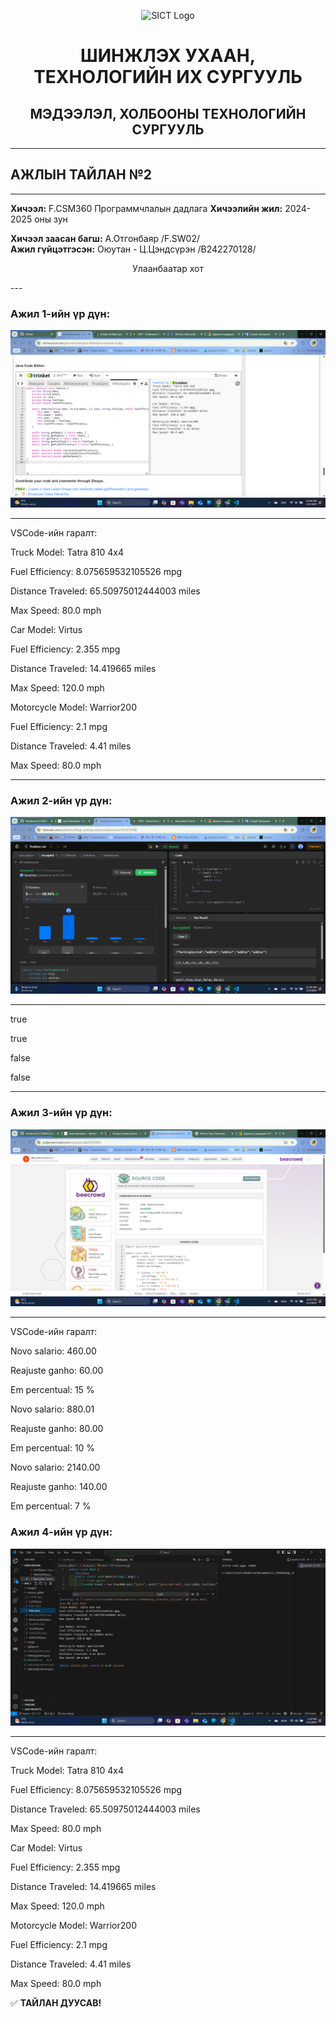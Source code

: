 <p align="center">
  <img src="https://www.must.edu.mn/media/uploads/2022/08/10/image-20220810124218-2.png" alt="SICT Logo" width="150"/>
</p>

<h1 align="center">ШИНЖЛЭХ УХААН, ТЕХНОЛОГИЙН ИХ СУРГУУЛЬ</h1>
<h2 align="center">МЭДЭЭЛЭЛ, ХОЛБООНЫ ТЕХНОЛОГИЙН СУРГУУЛЬ</h2>

---

## АЖЛЫН ТАЙЛАН №2

---

**Хичээл:** F.CSM360 Программчлалын дадлага
**Хичээлийн жил:** 2024-2025 оны зун  

**Хичээл заасан багш:** А.Отгонбаяр /F.SW02/  
**Ажил гүйцэтгэсэн:** Оюутан - Ц.Цэндсүрэн /B242270128/  

<p align="center">
 Улаанбаатар хот  
</p>
---

### Ажил 1-ийн үр дүн:

<p align="center">
  <img src="image/zurag2.1.png" alt="Zurag2.1" width="full"/>
</p>

---

VSCode-ийн гаралт:

Truck Model: Tatra 810 4x4

Fuel Efficiency: 8.075659532105526 mpg

Distance Traveled: 65.50975012444003 miles

Max Speed: 80.0 mph


Car Model: Virtus

Fuel Efficiency: 2.355 mpg

Distance Traveled: 14.419665 miles

Max Speed: 120.0 mph


Motorcycle Model: Warrior200

Fuel Efficiency: 2.1 mpg

Distance Traveled: 4.41 miles

Max Speed: 80.0 mph

---

### Ажил 2-ийн үр дүн:

<p align="center">
  <img src="image/zurag2.2.png" alt="Zurag2.2" width="full"/>
</p>

---

true

true

false

false

---

### Ажил 3-ийн үр дүн:

<p align="center">
  <img src="image/zurag2.3.png" alt="Ajil2.3" width="full"/>
</p>

---

VSCode-ийн гаралт:

Novo salario: 460.00

Reajuste ganho: 60.00

Em percentual: 15 %


Novo salario: 880.01

Reajuste ganho: 80.00

Em percentual: 10 %


Novo salario: 2140.00

Reajuste ganho: 140.00

Em percentual: 7 %

### Ажил 4-ийн үр дүн:

<p align="center">
  <img src="image/zurag2.4.png" alt="Ajil2.4" width="full"/>
</p>

---

VSCode-ийн гаралт:

Truck Model: Tatra 810 4x4

Fuel Efficiency: 8.075659532105526 mpg

Distance Traveled: 65.50975012444003 miles

Max Speed: 80.0 mph


Car Model: Virtus

Fuel Efficiency: 2.355 mpg

Distance Traveled: 14.419665 miles

Max Speed: 120.0 mph


Motorcycle Model: Warrior200

Fuel Efficiency: 2.1 mpg

Distance Traveled: 4.41 miles

Max Speed: 80.0 mph

✅ **ТАЙЛАН ДУУСАВ!**
